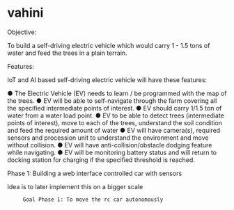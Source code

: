 # vahini

Objective:

To build a self-driving electric vehicle which would carry 1 - 1.5
tons of water and feed the trees in a plain terrain.

Features:

IoT and AI based self-driving electric vehicle will have these features:

● The Electric Vehicle (EV) needs to learn /
be programmed with the map of the trees.
● EV will be able to self-navigate through the
farm covering all the specified
intermediate points of interest.
● EV should carry 1/1.5 ton of water from a
water load point.
● EV to be able to detect trees (intermediate
points of interest), move to each of the
trees, understand the soil condition and
feed the required amount of water
● EV will have camera(s), required
sensors and procession unit to
understand the environment and move
without collision.
● EV will have anti-collision/obstacle
dodging feature while navigating.
● EV will be monitoring battery status and
will return to docking station for
charging if the specified threshold is
reached.

Phase 1: Building a web interface controlled car with sensors

Idea is to later implement this on a bigger scale


         Goal Phase 1: To move the rc car autonomously

